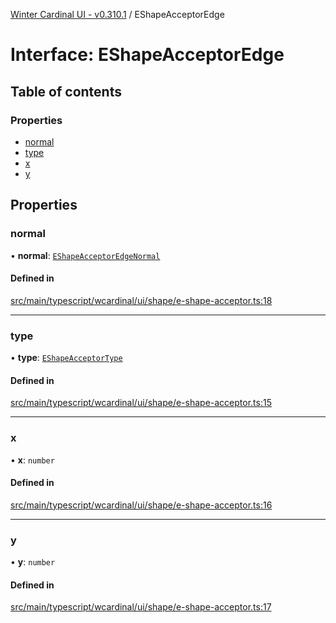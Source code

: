 [Winter Cardinal UI - v0.310.1](../index.md) / EShapeAcceptorEdge

# Interface: EShapeAcceptorEdge

## Table of contents

### Properties

- [normal](EShapeAcceptorEdge.md#normal)
- [type](EShapeAcceptorEdge.md#type)
- [x](EShapeAcceptorEdge.md#x)
- [y](EShapeAcceptorEdge.md#y)

## Properties

### normal

• **normal**: [`EShapeAcceptorEdgeNormal`](EShapeAcceptorEdgeNormal.md)

#### Defined in

[src/main/typescript/wcardinal/ui/shape/e-shape-acceptor.ts:18](https://github.com/winter-cardinal/winter-cardinal-ui/blob/v0.310.1/src/main/typescript/wcardinal/ui/shape/e-shape-acceptor.ts#L18)

___

### type

• **type**: [`EShapeAcceptorType`](../index.md#eshapeacceptortype-1)

#### Defined in

[src/main/typescript/wcardinal/ui/shape/e-shape-acceptor.ts:15](https://github.com/winter-cardinal/winter-cardinal-ui/blob/v0.310.1/src/main/typescript/wcardinal/ui/shape/e-shape-acceptor.ts#L15)

___

### x

• **x**: `number`

#### Defined in

[src/main/typescript/wcardinal/ui/shape/e-shape-acceptor.ts:16](https://github.com/winter-cardinal/winter-cardinal-ui/blob/v0.310.1/src/main/typescript/wcardinal/ui/shape/e-shape-acceptor.ts#L16)

___

### y

• **y**: `number`

#### Defined in

[src/main/typescript/wcardinal/ui/shape/e-shape-acceptor.ts:17](https://github.com/winter-cardinal/winter-cardinal-ui/blob/v0.310.1/src/main/typescript/wcardinal/ui/shape/e-shape-acceptor.ts#L17)
